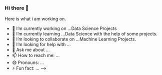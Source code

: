 ### Hi there 👋
Here is what i am working on.

- 🔭 I’m currently working on ...Data Science Projects
- 🌱 I’m currently learning ...Data Science with the help of some projects.
- 👯 I’m looking to collaborate on ...Machine Learning Projects.
- 🤔 I’m looking for help with ...
- 💬 Ask me about ...
- 📫 How to reach me: ...
- 😄 Pronouns: ...
- ⚡ Fun fact: ...
-->

